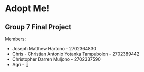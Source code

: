 # Adopt Me!
## Group 7 Final Project
Members:
- Joseph Matthew Hartono - 2702364830
- Chris - Christian Antonio Yotanka Tampubolon - 2702389442
- Christopher Darren Muljono - 2702337590
- Agri - []
